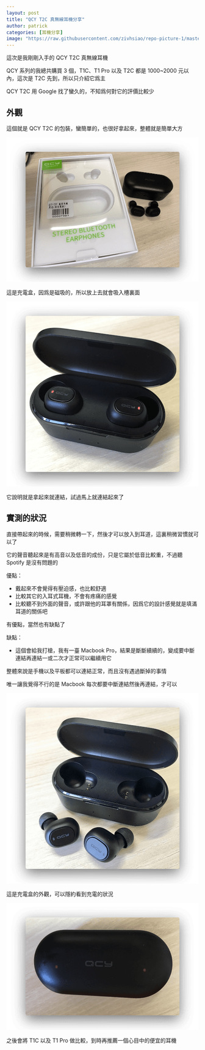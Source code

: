 ```yaml
---
layout: post
title: "QCY T2C 真無線耳機分享"
author: patrick
categories: [耳機分享]
image: "https://raw.githubusercontent.com/zivhsiao/repo-picture-1/master/images/qcy/qcy_t2c_6.jpg"  
---
```


這次是我剛剛入手的 QCY T2C 真無線耳機

QCY 系列的我總共購買 3 個，T1C、T1 Pro 以及 T2C 
都是 1000~2000 元以內，這次是 T2C 先到，所以只介紹它爲主

QCY T2C 用 Google 找了蠻久的，不知爲何對它的評價比較少

## 外觀

這個就是 QCY T2C 的包裝，蠻簡單的，也很好拿起來，整體就是簡單大方

![](https://raw.githubusercontent.com/zivhsiao/repo-picture-1/master/images/qcy/qcy_t2c_1.png)

這是充電盒，因爲是磁吸的，所以放上去就會吸入槽裏面

![](https://raw.githubusercontent.com/zivhsiao/repo-picture-1/master/images/qcy/qcy_t2c_2.png)

它說明就是拿起來就連結，試過馬上就連結起來了

## 實測的狀況

直接帶起來的時候，需要稍微轉一下，然後才可以放入到耳道，這裏稍微習慣就可以了

它的聲音聽起來是有高音以及低音的成份，只是它屬於低音比較重，不過聽 Spotify 是沒有問題的

優點：
- 戴起來不會覺得有壓迫感，也比較舒適
- 比較其它的入耳式耳機，不會有疼痛的感覺
- 比較聽不到外面的聲音，或許跟他的耳罩有關係，因爲它的設計感覺就是填滿耳道的關係吧

有優點，當然也有缺點了

缺點：
- 這個會給我打槍，我有一臺 Macbook Pro，結果是斷斷續續的，變成要中斷連結再連結一或二次才正常可以繼續用它

整體來說是手機以及平板都可以連結正常，而且沒有遇過斷掉的事情

唯一讓我覺得不行的是 Macbook 每次都要中斷連結然後再連結，才可以

![](https://raw.githubusercontent.com/zivhsiao/repo-picture-1/master/images/qcy/qcy_t2c_3.png)

這是充電盒的外觀，可以隱約看到充電的狀況

![](https://raw.githubusercontent.com/zivhsiao/repo-picture-1/master/images/qcy/qcy_t2c_5.png)

之後會將 T1C 以及 T1 Pro 做比較，到時再推薦一個心目中的便宜的耳機